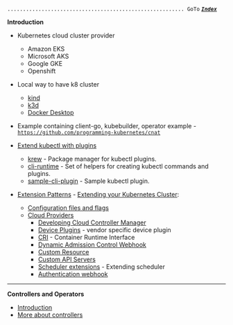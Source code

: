`......................................................... GoTo` [***`Index`***](../README.md)

**Introduction**

- Kubernetes cloud cluster provider
  - Amazon EKS
  - Microsoft AKS
  - Google GKE
  - Openshift
  
- Local way to have k8 cluster
  - [kind](https://kind.sigs.k8s.io/)
  - [k3d](https://github.com/rancher/k3d)
  - [Docker Desktop](https://www.docker.com/products/docker-desktop)
  

- Example containing client-go, kubebuilder, operator example - [`https://github.com/programming-kubernetes/cnat`](https://github.com/programming-kubernetes/cnat)

- [Extend kubectl with plugins](https://kubernetes.io/docs/tasks/extend-kubectl/kubectl-plugins/)
  - [krew](https://github.com/kubernetes-sigs/krew) - Package manager for kubectl plugins.
  - [cli-runtime](https://github.com/kubernetes/cli-runtime ) - Set of helpers for creating kubectl commands and plugins. 
  - [sample-cli-plugin](https://github.com/kubernetes/sample-cli-plugin) - Sample kubectl plugin.
  
- [Extension Patterns](https://kubernetes.io/docs/concepts/extend-kubernetes/extend-cluster/) - [Extending your Kubernetes Cluster](extending_your_kubernetes_cluster.md):
  - [Configuration files and flags](https://kubernetes.io/docs/reference/#config-reference)
  - [Cloud Providers](https://github.com/kubernetes?utf8=%E2%9C%93&q=cloud-provider&type=&language=)
    - [Developing Cloud Controller Manager
](https://kubernetes.io/docs/tasks/administer-cluster/developing-cloud-controller-manager/)
    - [Device Plugins](https://kubernetes.io/docs/concepts/extend-kubernetes/compute-storage-net/device-plugins/) - vendor specific device plugin
    - [CRI](https://github.com/kubernetes/community/blob/master/contributors/devel/sig-node/container-runtime-interface.md) - Container Runtime Interface
    - [Dynamic Admission Control Webhook](https://kubernetes.io/docs/reference/access-authn-authz/extensible-admission-controllers/#what-are-admission-webhooks)
    - [Custom Resource](https://kubernetes.io/docs/concepts/extend-kubernetes/api-extension/custom-resources/)
    - [Custom API Servers]()
    - [Scheduler extensions](https://github.com/kubernetes/community/blob/master/contributors/design-proposals/scheduling/scheduler_extender.md) - Extending scheduler
    - [Authentication webhook](https://kubernetes.io/docs/reference/access-authn-authz/authentication/#webhook-token-authentication)
    
______________________________________________________________________________________
**Controllers and Operators**     
- [Introduction](CO_Introduction.md)
- [More about controllers](CO_more_about_controllers.md)